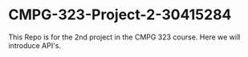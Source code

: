 # CMPG-323-Project-2-30415284
This Repo is for the 2nd project in the CMPG 323 course. Here we will introduce API's.
